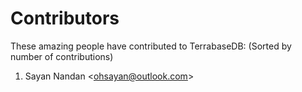 # Contributors
These amazing people have contributed to TerrabaseDB: (Sorted by number of contributions)

1. Sayan Nandan <<ohsayan@outlook.com>>
